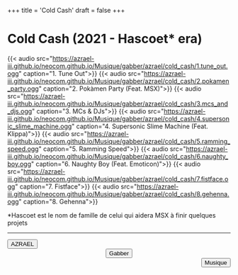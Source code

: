 +++
title = 'Cold Cash'
draft = false
+++
# Cold Cash (2021 - Hascoet* era)

{{< audio src="https://azrael-iii.github.io/neocom.github.io/Musique/gabber/azrael/cold_cash/1.tune_out.ogg" caption="1. Tune Out">}}
{{< audio src="https://azrael-iii.github.io/neocom.github.io/Musique/gabber/azrael/cold_cash/2.pokamen_party.ogg" caption="2. Pokàmen Party (Feat. MSX)">}}
{{< audio src="https://azrael-iii.github.io/neocom.github.io/Musique/gabber/azrael/cold_cash/3.mcs_and_djs.ogg" caption="3. MCs & DJs">}}
{{< audio src="https://azrael-iii.github.io/neocom.github.io/Musique/gabber/azrael/cold_cash/4.supersonic_slime_machine.ogg" caption="4. Supersonic Slime Machine (Feat. Klippa)">}}
{{< audio src="https://azrael-iii.github.io/neocom.github.io/Musique/gabber/azrael/cold_cash/5.ramming_speed.ogg" caption="5. Ramming Speed">}}
{{< audio src="https://azrael-iii.github.io/neocom.github.io/Musique/gabber/azrael/cold_cash/6.naughty_boy.ogg" caption="6. Naughty Boy (Feat. Emoticon)">}}
{{< audio src="https://azrael-iii.github.io/neocom.github.io/Musique/gabber/azrael/cold_cash/7.fistface.ogg" caption="7. Fistface">}}
{{< audio src="https://azrael-iii.github.io/neocom.github.io/Musique/gabber/azrael/cold_cash/8.gehenna.ogg" caption="8. Gehenna">}}

*Hascoet est le nom de famille de celui qui aidera MSX à finir quelques projets
***
<div align="left"><button onclick="window.location.href='https://azrael-iii.github.io/neocom.github.io/musique/gabber/azrael';">AZRAEL</button></div>
<div align="center"><button onclick="window.location.href='https://azrael-iii.github.io/neocom.github.io/musique/gabber';">Gabber</button></div>
<div align="right"><button onclick="window.location.href='https://azrael-iii.github.io/neocom.github.io/musique';">Musique</button></div>